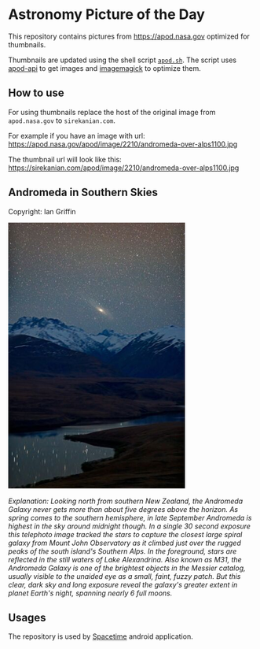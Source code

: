 # Astronomy Picture of the Day

This repository contains pictures from https://apod.nasa.gov optimized for thumbnails.

Thumbnails are updated using the shell script [`apod.sh`](apod.sh). The script
uses [apod-api](https://github.com/nasa/apod-api) to get images and [imagemagick](https://imagemagick.org) to
optimize them.

## How to use

For using thumbnails replace the host of the original image from `apod.nasa.gov` to `sirekanian.com`.

For example if you have an image with url:<br>
https://apod.nasa.gov/apod/image/2210/andromeda-over-alps1100.jpg

The thumbnail url will look like this:<br>
https://sirekanian.com/apod/image/2210/andromeda-over-alps1100.jpg

## Andromeda in Southern Skies

Copyright: Ian Griffin

[![the picture of the day][1]][2]

_Explanation: Looking north from southern New Zealand, the Andromeda Galaxy never gets more than about five degrees above the horizon. As spring comes to the southern hemisphere, in late September Andromeda is highest in the sky around midnight though. In a single 30 second exposure this telephoto image tracked the stars to capture the closest large spiral galaxy from Mount John Observatory as it climbed just over the rugged peaks of the south island's Southern Alps. In the foreground, stars are reflected in the still waters of Lake Alexandrina. Also known as M31, the Andromeda Galaxy is one of the brightest objects in the Messier catalog, usually visible to the unaided eye as a small, faint, fuzzy patch. But this clear, dark sky and long exposure reveal the galaxy's greater extent in planet Earth's night, spanning nearly 6 full moons._

## Usages

The repository is used by [Spacetime][3] android application.

[1]: image/2210/andromeda-over-alps1100.jpg

[2]: https://apod.nasa.gov/apod/image/2210/andromeda-over-alps1100.jpg

[3]: https://github.com/sirekanian/spacetime
